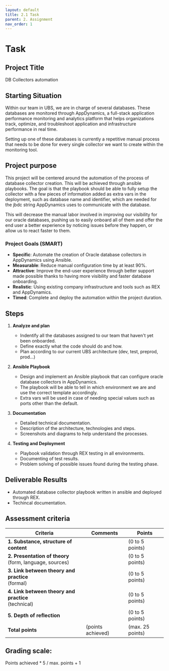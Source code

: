```yaml
---
layout: default
title: 2.1 Task 
parent: 2. Assignment
nav_order: 1
---
```


# Task

## Project Title

DB Collectors automation

## Starting Situation

Within our team in UBS, we are in charge of several databases. These databases are monitored through AppDynamics, a full-stack application performance monitoring and analytics platform that helps organizations track, optimize, and troubleshoot application and infrastructure performance in real time.

Setting up one of these databases is currently a repetitive manual process that needs to be done for every single collector we want to create within the monitoring tool.

## Project purpose

This project will be centered around the automation of the process of database collector creation. This will be achieved through ansible playbooks. The goal is that the playbook should be able to fully setup the collector with a few pieces of information added as extra vars in the deployment, such as database name and identifier, which are needed for the jbdc string AppDynamics uses to communicate with the database.

This will decrease the manual labor involved in improving our visibility for our oracle databases, pushing us to easily onboard all of them and offer the end user a better experience by noticing issues before they happen, or allow us to react faster to them.

### Project Goals (SMART)

- **Specific**: Automate the creation of Oracle database collectors in AppDynamics using Ansible.
- **Measurable**: Reduce manual configuration time by at least 90%.
- **Attractive**: Improve the end-user experience through better support made possible thanks to having more visibility and faster database onboarding.
- **Realistic**: Using existing company infrastructure and tools such as REX and AppDynamics.
- **Timed**: Complete and deploy the automation within the project duration.

## Steps

1. **Analyze and plan**
   - Indentify all the databases assigned to our team that haven't yet been onboarded.
   - Define exactly what the code should do and how.
   - Plan according to our current UBS architecture (dev, test, preprod, prod...)

2. **Ansible Playbook**
   - Design and implement an Ansible playbook that can configure oracle database collectors in AppDynamics.
   - The playbook will be able to tell in which environment we are and use the correct template accordingly.
   - Extra vars will be used in case of needing special values such as ports other than the default.

3. **Documentation**
   - Detailed technical documentation.
   - Description of the architecture, technologies and steps.
   - Screenshots and diagrams to help understand the processes.

4. **Testing and Deployment**
   - Playbook validation through REX testing in all environments.
   - Documenting of test results.
   - Problem solving of possible issues found during the testing phase.

## Deliverable Results
   - Automated database collector playbook written in ansible and deployed through REX.
   - Techincal documentation.

## Assessment criteria

| Criteria | Comments | Points |
|---------------------------------------------------------|------------|--------|
| **1. Substance, structure of content** | | (0 to 5 points) |
| **2. Presentation of theory**<br>(form, language, sources) | | (0 to 5 points) |
| **3. Link between theory and practice**<br>(formal) | | (0 to 5 points) |
| **4. Link between theory and practice**<br>(technical) | | (0 to 5 points) |
| **5. Depth of reflection** | | (0 to 5 points) |
| **Total points** | (points achieved) | (max. 25 points) |

## Grading scale:
Points achieved * 5 / max. points + 1